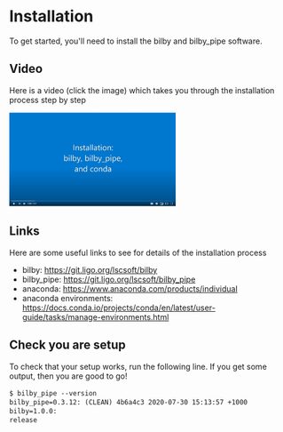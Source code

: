 # Installation

To get started, you'll need to install the bilby and bilby_pipe software.

## Video

Here is a video (click the image) which takes you through the installation process step by step

<a href=https://youtu.be/hpf14HnWIYw> <img src="stills/installation.png" alt="alt text" width="300"> </a>

## Links

Here are some useful links to see for details of the installation process

* bilby: https://git.ligo.org/lscsoft/bilby
* bilby_pipe: https://git.ligo.org/lscsoft/bilby_pipe
* anaconda: https://www.anaconda.com/products/individual
* anaconda environments: https://docs.conda.io/projects/conda/en/latest/user-guide/tasks/manage-environments.html

## Check you are setup

To check that your setup works, run the following line. If you get some output, then you are good to go!

```
$ bilby_pipe --version
bilby_pipe=0.3.12: (CLEAN) 4b6a4c3 2020-07-30 15:13:57 +1000 bilby=1.0.0:
release
```
